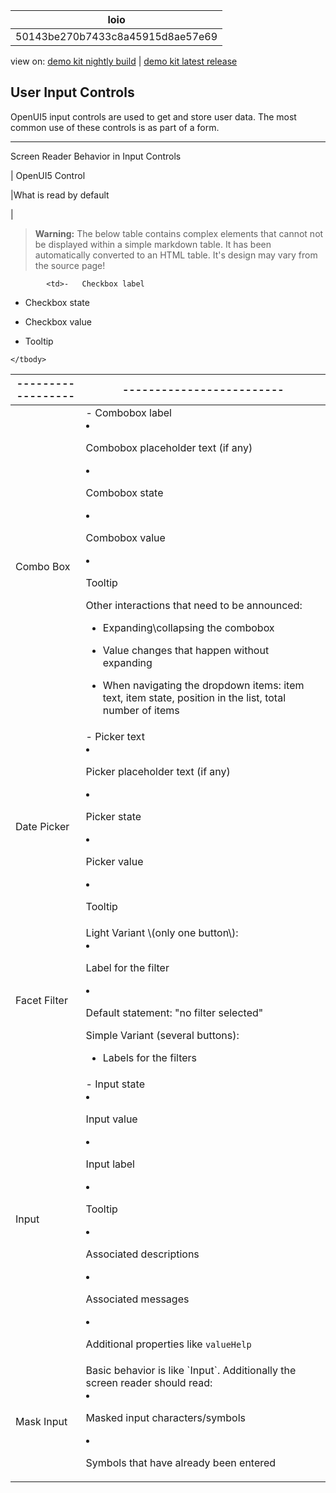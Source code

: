 <!-- loio50143be270b7433c8a45915d8ae57e69 -->

| loio |
| -----|
| 50143be270b7433c8a45915d8ae57e69 |

<div id="loio">

view on: [demo kit nightly build](https://openui5nightly.hana.ondemand.com/#/topic/50143be270b7433c8a45915d8ae57e69) | [demo kit latest release](https://openui5.hana.ondemand.com/#/topic/50143be270b7433c8a45915d8ae57e69)</div>

## User Input Controls

OpenUI5 input controls are used to get and store user data. The most common use of these controls is as part of a form.

***

<a name="loio50143be270b7433c8a45915d8ae57e69__table_mv5_wrs_xw"/>Screen Reader Behavior in Input Controls

| OpenUI5 Control

|What is read by default

|
 > **Warning:** The below table contains complex elements that cannot not be displayed within a simple markdown table. It has been automatically converted to an HTML table. It's design may vary from the source page!

<table>
	<thead>
		<tr>
			<th>------------------</th>
			<th>-------------------------</th>
		</tr>
	</thead>
	<tbody>

			<td>-   Checkbox label
 -   Checkbox state

 -   Checkbox value

 -   Tooltip
			</td>
		</tr>
		<tr>
			<td>Combo Box
			</td>
			<td>-   Combobox label
 -   Combobox placeholder text \(if any\)

 -   Combobox state

 -   Combobox value

 -   Tooltip


Other interactions that need to be announced:

 -   Expanding\\collapsing the combobox

 -   Value changes that happen without expanding

 -   When navigating the dropdown items: item text, item state, position in the list, total number of items
			</td>
		</tr>
		<tr>
			<td>Date Picker
			</td>
			<td>-   Picker text
 -   Picker placeholder text \(if any\)

 -   Picker state

 -   Picker value

 -   Tooltip
			</td>
		</tr>
		<tr>
			<td>Facet Filter
			</td>
			<td>Light Variant \(only one button\):
 -   Label for the filter

 -   Default statement: "no filter selected"


Simple Variant \(several buttons\):

 -   Labels for the filters
			</td>
		</tr>
		<tr>
			<td>Input
			</td>
			<td>-   Input state
 -   Input value

 -   Input label

 -   Tooltip

 -   Associated descriptions

 -   Associated messages

 -   Additional properties like `valueHelp`
			</td>
		</tr>
		<tr>
			<td>Mask Input
			</td>
			<td>Basic behavior is like `Input`. Additionally the screen reader should read:
 -   Masked input characters/symbols

 -   Symbols that have already been entered
			</td>
		</tr>
	</tbody>
</table>


